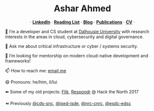 <p align="center">
  <h1 align="center">Ashar Ahmed</h1>
  
  <p align="center">
  &middot;
    <a href="https://www.linkedin.com/in/asharsahmed/"><strong>LinkedIn</strong></a>
  &middot;
    <a href="https://github.com/asharahmed/asharahmed/blob/main/ReadingList.md"><strong>Reading List</strong></a>
  &middot;
  <a href="https://blog.aahmed.ca/posts/"><strong>Blog</strong></a>
  &middot;
  <a href="https://web.cs.dal.ca/~ashar/publications.html"><strong>Publications</strong></a>
  &middot;
  <a href="https://web.cs.dal.ca/~ashar/cv.pdf"><strong>CV</strong></a>
  &middot;
  </p>
</p>
<p>
 🔭 I’m a developer and CS student at <a href="https://dal.ca">Dalhousie University</a> with research interests in the areas in cloud, cybersecurity and digital governance.        
 
 💬 Ask me about critical infrastructure or cyber / systems security. 
 
 🤔 I’m looking for mentorship on modern cloud-native development and frameworks!     
 
 📫 How to reach me: [email me](mailto:ashar@dal.ca)       
 
 😄 Pronouns: he/him, il/lui   
  
 <p>
   
 ⬅️ Some of my old projects: [Flik](https://i.asharahmed.com/), [Respondr](https://devpost.com/software/respondr) @ Hack the North 2017      
   
 ⏪ Previously [@cds-snc](https://github.com/cds-snc), [@ised-isde](https://github.com/ised-isde-canada), [@nrc-cnrc](https://github.com/nrc-cnrc), [@esdc-edsc](https://github.com/esdc-edsc) 
   
   </p>
 </p>
<!--
**asharahmed/asharahmed** is a ✨ _special_ ✨ repository because its `README.md` (this file) appears on your GitHub profile.

Here are some ideas to get you started:

- 
-
- 👯 I’m looking to collaborate on ...
- 
- 
-
- 
- ⚡ Fun fact: ...
-->
